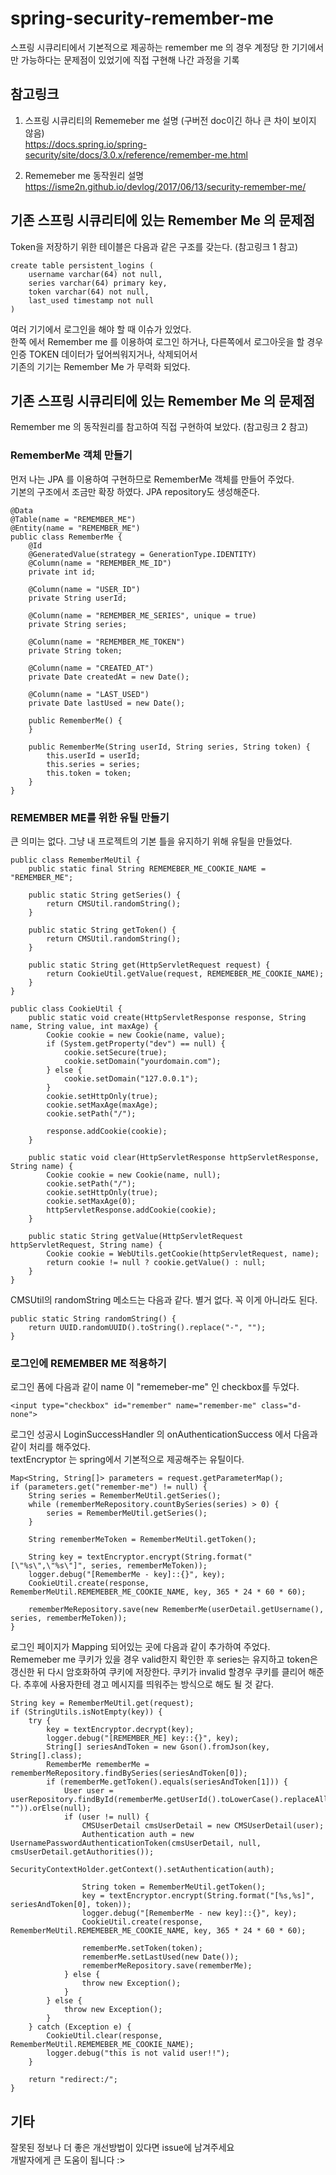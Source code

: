 # spring-security-remember-me
스프링 시큐리티에서 기본적으로 제공하는 remember me 의 경우 계정당 한 기기에서만 가능하다는 문제점이 있었기에 직접 구현해 나간 과정을 기록

## 참고링크
1. 스프링 시큐리티의 Rememeber me 설명 (구버전 doc이긴 하나 큰 차이 보이지 않음)  
https://docs.spring.io/spring-security/site/docs/3.0.x/reference/remember-me.html

2. Rememeber me 동작원리 설명  
https://isme2n.github.io/devlog/2017/06/13/security-remember-me/


## 기존 스프링 시큐리티에 있는 Remember Me 의 문제점
Token을 저장하기 위한 테이블은 다음과 같은 구조를 갖는다. (참고링크 1 참고)  
```
create table persistent_logins (
    username varchar(64) not null,
    series varchar(64) primary key,
    token varchar(64) not null,
    last_used timestamp not null
)
``` 
여러 기기에서 로그인을 해야 할 때 이슈가 있었다.   
한쪽 에서 Remember me 를 이용하여 로그인 하거나, 다른쪽에서 로그아웃을 할 경우   
인증 TOKEN 데이터가 덮어씌워지거나, 삭제되어서  
기존의 기기는 Remember Me 가 무력화 되었다.  

## 기존 스프링 시큐리티에 있는 Remember Me 의 문제점
Remember me 의 동작원리를 참고하여 직접 구현하여 보았다. (참고링크 2 참고)  

### RememberMe 객체 만들기
먼저 나는 JPA 를 이용하여 구현하므로 RememberMe 객체를 만들어 주었다.  
기본의 구조에서 조금만 확장 하였다. 
JPA repository도 생성해준다.  
```
@Data
@Table(name = "REMEMBER_ME")
@Entity(name = "REMEMBER_ME")
public class RememberMe {
    @Id
    @GeneratedValue(strategy = GenerationType.IDENTITY)
    @Column(name = "REMEMBER_ME_ID")
    private int id;

    @Column(name = "USER_ID")
    private String userId;

    @Column(name = "REMEMBER_ME_SERIES", unique = true)
    private String series;

    @Column(name = "REMEMBER_ME_TOKEN")
    private String token;

    @Column(name = "CREATED_AT")
    private Date createdAt = new Date();

    @Column(name = "LAST_USED")
    private Date lastUsed = new Date();

    public RememberMe() {
    }

    public RememberMe(String userId, String series, String token) {
        this.userId = userId;
        this.series = series;
        this.token = token;
    }
}
```

### REMEMBER ME를 위한 유틸 만들기
큰 의미는 없다. 그냥 내 프로젝트의 기본 틀을 유지하기 위해 유틸을 만들었다.
```
public class RememberMeUtil {
    public static final String REMEMEBER_ME_COOKIE_NAME = "REMEMBER_ME";

    public static String getSeries() {
        return CMSUtil.randomString();
    }

    public static String getToken() {
        return CMSUtil.randomString();
    }

    public static String get(HttpServletRequest request) {
        return CookieUtil.getValue(request, REMEMEBER_ME_COOKIE_NAME);
    }
}
```
```
public class CookieUtil {
    public static void create(HttpServletResponse response, String name, String value, int maxAge) {
        Cookie cookie = new Cookie(name, value);
        if (System.getProperty("dev") == null) {
            cookie.setSecure(true);
            cookie.setDomain("yourdomain.com");
        } else {
            cookie.setDomain("127.0.0.1");
        }
        cookie.setHttpOnly(true);
        cookie.setMaxAge(maxAge);
        cookie.setPath("/");

        response.addCookie(cookie);
    }

    public static void clear(HttpServletResponse httpServletResponse, String name) {
        Cookie cookie = new Cookie(name, null);
        cookie.setPath("/");
        cookie.setHttpOnly(true);
        cookie.setMaxAge(0);
        httpServletResponse.addCookie(cookie);
    }

    public static String getValue(HttpServletRequest httpServletRequest, String name) {
        Cookie cookie = WebUtils.getCookie(httpServletRequest, name);
        return cookie != null ? cookie.getValue() : null;
    }
}
```

CMSUtil의 randomString 메소드는 다음과 같다. 별거 없다. 꼭 이게 아니라도 된다.
```
public static String randomString() {
    return UUID.randomUUID().toString().replace("-", "");
}
```

### 로그인에 REMEMBER ME 적용하기
로그인 폼에 다음과 같이 name 이 "rememeber-me" 인 checkbox를 두었다. 
```
<input type="checkbox" id="remember" name="remember-me" class="d-none">     
```

로그인 성공시 LoginSuccessHandler 의 onAuthenticationSuccess 에서 다음과 같이 처리를 해주었다.  
textEncryptor 는 spring에서 기본적으로 제공해주는 유틸이다.  
```
Map<String, String[]> parameters = request.getParameterMap();
if (parameters.get("remember-me") != null) {
    String series = RememberMeUtil.getSeries();
    while (rememberMeRepository.countBySeries(series) > 0) {
        series = RememberMeUtil.getSeries();
    }

    String rememberMeToken = RememberMeUtil.getToken();

    String key = textEncryptor.encrypt(String.format("[\"%s\",\"%s\"]", series, rememberMeToken));
    logger.debug("[RememberMe - key]::{}", key);
    CookieUtil.create(response, RememberMeUtil.REMEMEBER_ME_COOKIE_NAME, key, 365 * 24 * 60 * 60);

    rememberMeRepository.save(new RememberMe(userDetail.getUsername(), series, rememberMeToken));
}
```

로그인 페이지가 Mapping 되어있는 곳에 다음과 같이 추가하여 주었다.  
Rememeber me 쿠키가 있을 경우 valid한지 확인한 후
series는 유지하고 token은 갱신한 뒤 다시 암호화하여 쿠키에 저장한다.
쿠키가 invalid 할경우 쿠키를 클리어 해준다. 추후에 사용자한테 경고 메시지를 띄워주는 방식으로 해도 될 것 같다.  
```
String key = RememberMeUtil.get(request);
if (StringUtils.isNotEmpty(key)) {
    try {
        key = textEncryptor.decrypt(key);
        logger.debug("[REMEMBER_ME] key::{}", key);
        String[] seriesAndToken = new Gson().fromJson(key, String[].class);
        RememberMe rememberMe = rememberMeRepository.findBySeries(seriesAndToken[0]);
        if (rememberMe.getToken().equals(seriesAndToken[1])) {
            User user = userRepository.findById(rememberMe.getUserId().toLowerCase().replaceAll("\\s+", "")).orElse(null);
            if (user != null) {
                CMSUserDetail cmsUserDetail = new CMSUserDetail(user);
                Authentication auth = new UsernamePasswordAuthenticationToken(cmsUserDetail, null, cmsUserDetail.getAuthorities());
                SecurityContextHolder.getContext().setAuthentication(auth);

                String token = RememberMeUtil.getToken();
                key = textEncryptor.encrypt(String.format("[%s,%s]", seriesAndToken[0], token));
                logger.debug("[RememberMe - new key]::{}", key);
                CookieUtil.create(response, RememberMeUtil.REMEMEBER_ME_COOKIE_NAME, key, 365 * 24 * 60 * 60);

                rememberMe.setToken(token);
                rememberMe.setLastUsed(new Date());
                rememberMeRepository.save(rememberMe);
            } else {
                throw new Exception();
            }
        } else {
            throw new Exception();
        }
    } catch (Exception e) {
        CookieUtil.clear(response, RememberMeUtil.REMEMEBER_ME_COOKIE_NAME);
        logger.debug("this is not valid user!!");
    }

    return "redirect:/";
}
```


## 기타
잘못된 정보나 더 좋은 개선방법이 있다면 issue에 남겨주세요   
개발자에게 큰 도움이 됩니다 :>
